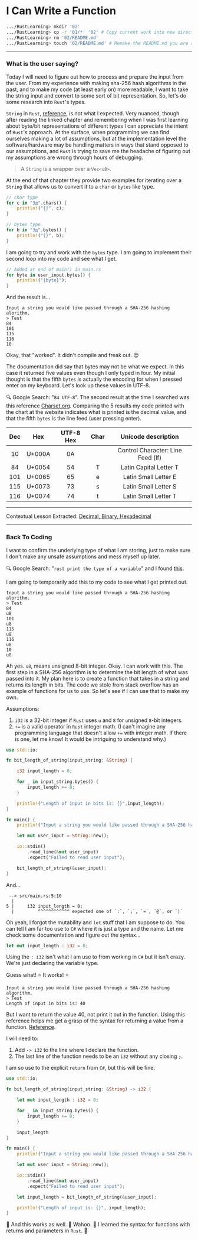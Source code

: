 # I Can Write a Function

```Bash
.../RustLearning> mkdir '02'
.../RustLearning> cp -r '01/*' '02' # Copy current work into new directory
.../RustLearning> rm '02/README.md'
.../RustLearning> touch '02/README.md' # Remake the README.md you are reading right now.
```
***

### What is the user saying?

Today I will need to figure out how to process and prepare the input from the user. From my experience with making sha-256 hash algorithms in the past, and to make my code (at least early on) more readable, I want to take the string input and convert to some sort of bit representation. So, let's do some research into `Rust`'s types.

`String` in `Rust`, [reference](https://doc.rust-lang.org/book/ch08-02-strings.html#storing-utf-8-encoded-text-with-strings), is not what I expected. Very nuanced, though after reading the linked chapter and remembering when I was first learning about byte/bit representations of different types I can appreciate the intent of `Rust`'s approach. At the surface, when programming we can find ourselves making a lot of assumptions, but at the implementation level the software/hardware may be handling matters in ways that stand opposed to our assumptions, and `Rust` is trying to save me the headache of figuring out my assumptions are wrong through hours of debugging.

> A `String` is a wrapper over a `Vec<u8>`.

At the end of that chapter they provide two examples for iterating over a `String` that allows us to convert it to a `char` or `bytes` like type.

```Rust
// char type
for c in "Зд".chars() {
    println!("{}", c);
}

// bytes type
for b in "Зд".bytes() {
    println!("{}", b);
}
```

I am going to try and work with the `bytes` type. I am going to implement their second loop into my code and see what I get.

```Rust
// Added at end of main() in main.rs
for byte in user_input.bytes() {
	println!("{byte}");
}
```

And the result is...

```
Input a string you would like passed through a SHA-256 hashing alorithm.
> Test
84
101
115
116
10
```

Okay, that "worked". It didn't compile and freak out. :relieved:

The documentation did say that bytes may not be what we expect. In this case it returned five values even though I only typed in four. My initial thought is that the fifth `bytes` is actually the encoding for when I pressed enter on my keyboard. Let's look up these values in UTF-8.

:mag: Google Search: "`84 UTF-8`". The second result at the time I searched was this reference [Charset.org](https://www.charset.org/utf-8). Comparing the 5 results my code printed with the chart at the website indicates what is printed is the decimal value, and that the fifth `bytes` is the line feed (user pressing enter).

| Dec | Hex | UTF-8 Hex | Char | Unicode description |
| :-: | :-: | :-------: | :--: | :-----------------: |
| 10 | U+000A | 0A | | Control Character: Line Feed (lf) |
| 84 | U+0054 | 54 | T | Latin Capital Letter T |
| 101 | U+0065 | 65 | e | Latin Small Letter E |
| 115 | U+0073 | 73 | s | Latin Small Letter S |
| 116 | U+0074 | 74 | t | Latin Small Letter T |

***

Contextual Lesson Extracted: [Decimal, Binary, Hexadecimal](https://github.com/GaryMcD/Learning-Rust-A-Lesson-in-Humility/blob/main/Extracts.md#decimal-binary-hexadecimal)

***

### Back To Coding

I want to confirm the underlying type of what I am storing, just to make sure I don't make any unsafe assumptions and mess myself up later.

:mag: Google Search: "`rust print the type of a variable`" and I found [this](https://stackoverflow.com/questions/21747136/how-do-i-print-in-rust-the-type-of-a-variable).

I am going to temporarily add this to my code to see what I get printed out.

```
Input a string you would like passed through a SHA-256 hashing alorithm.
> Test
84
u8
101
u8
115
u8
116
u8
10
u8
```

Ah yes. `u8`, means unsigned 8-bit integer. Okay. I can work with this. The first step in a SHA-256 algorithm is to determine the bit length of what was passed into it. My plan here is to create a function that takes in a string and returns its length in bits. The code we stole from stack overflow has an example of functions for us to use. So let's see if I can use that to make my own.

Assumptions:
1. `i32` is a 32-bit integer if `Rust` uses `u` and `8` for `u`nsigned `8`-bit integers. 
2. `+=` is a valid operator in `Rust` integer math. (I can't imagine any programming language that doesn't allow `+=` with integer math. If there is one, let me know! It would be intriguing to understand why.)

```Rust
use std::io;

fn bit_length_of_string(input_string: &String) {

	i32 input_length = 0;

	for _ in input_string.bytes() {
		input_length += 8;
	}

	println!("Length of input in bits is: {}",input_length);
}

fn main() {
    println!("Input a string you would like passed through a SHA-256 hashing algorithm.");

    let mut user_input = String::new();

    io::stdin()
        .read_line(&mut user_input)
        .expect("Failed to read user input");

	bit_length_of_string(&user_input);
}
```

And...

```
 --> src/main.rs:5:10
  |
5 |     i32 input_length = 0;
  |         ^^^^^^^^^^^^ expected one of `:`, `;`, `=`, `@`, or `|` 
```

Oh yeah, I forgot the mutability and `let` stuff that I am suppose to do. You can tell I am far too use to `C#` where it is just a type and the name. Let me check some documentation and figure out the syntax...

```Rust
let mut input_length : i32 = 0;
```

Using the `: i32` isn't what I am use to from working in `C#` but it isn't crazy. We're just declaring the variable type.

Guess what! :star: It works! :star:

```
Input a string you would like passed through a SHA-256 hashing algorithm.
> Test
Length of input in bits is: 40
```

But I want to return the value 40, not print it out in the function. Using this reference helps me get a grasp of the syntax for returning a value from a function. [Reference](https://doc.rust-lang.org/rust-by-example/fn.html).

I will need to:
1. Add `-> i32` to the line where I declare the function.
2. The last line of the function needs to be an `i32` without any closing `;`.

I am so use to the explicit `return` from `C#`, but this will be fine.

```Rust
use std::io;

fn bit_length_of_string(input_string: &String) -> i32 {

	let mut input_length : i32 = 0;

	for _ in input_string.bytes() {
		input_length += 8;
	}

	input_length
}

fn main() {
	println!("Input a string you would like passed through a SHA-256 hashing algorithm.");

	let mut user_input = String::new();

	io::stdin()
		.read_line(&mut user_input)
		.expect("Failed to read user input");

	let input_length = bit_length_of_string(&user_input);

	println!("Length of input is: {}", input_length);
}

```

:tada: And this works as well. :tada: Wahoo. :tada: I learned the syntax for functions with returns and parameters in `Rust`. :tada:
